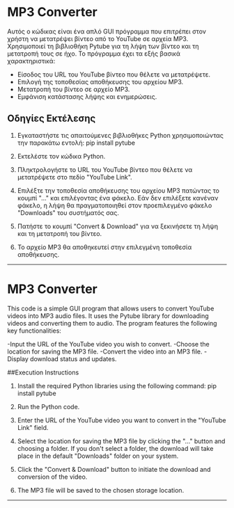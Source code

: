 # MP3 Converter

Αυτός ο κώδικας είναι ένα απλό GUI πρόγραμμα που επιτρέπει στον χρήστη να μετατρέψει βίντεο από το YouTube σε αρχεία MP3. Χρησιμοποιεί τη βιβλιοθήκη Pytube για τη λήψη των βίντεο και τη μετατροπή τους σε ήχο. Το πρόγραμμα έχει τα εξής βασικά χαρακτηριστικά:

- Είσοδος του URL του YouTube βίντεο που θέλετε να μετατρέψετε.
- Επιλογή της τοποθεσίας αποθήκευσης του αρχείου MP3.
- Μετατροπή του βίντεο σε αρχείο MP3.
- Εμφάνιση κατάστασης λήψης και ενημερώσεις.

## Οδηγίες Εκτέλεσης

1. Εγκαταστήστε τις απαιτούμενες βιβλιοθήκες Python χρησιμοποιώντας την παρακάτω εντολή:
     pip install pytube

2. Εκτελέστε τον κώδικα Python.

3. Πληκτρολογήστε το URL του YouTube βίντεο που θέλετε να μετατρέψετε στο πεδίο "YouTube Link".

4. Επιλέξτε την τοποθεσία αποθήκευσης του αρχείου MP3 πατώντας το κουμπί "..." και επιλέγοντας ένα φάκελο. Εάν δεν επιλέξετε κανέναν φάκελο, η λήψη θα πραγματοποιηθεί στον προεπιλεγμένο φάκελο "Downloads" του συστήματός σας.

5. Πατήστε το κουμπί "Convert & Download" για να ξεκινήσετε τη λήψη και τη μετατροπή του βίντεο.

6. Το αρχείο MP3 θα αποθηκευτεί στην επιλεγμένη τοποθεσία αποθήκευσης.

---

# MP3 Converter

This code is a simple GUI program that allows users to convert YouTube videos into MP3 audio files. It uses the Pytube library for downloading videos and converting them to audio. The program features the following key functionalities:

-Input the URL of the YouTube video you wish to convert.
-Choose the location for saving the MP3 file.
-Convert the video into an MP3 file.
-Display download status and updates.

##Execution Instructions

1. Install the required Python libraries using the following command:
  pip install pytube

2. Run the Python code.

3. Enter the URL of the YouTube video you want to convert in the "YouTube Link" field.

4. Select the location for saving the MP3 file by clicking the "..." button and choosing a folder. If you don't select a folder, the download will take place in the default "Downloads" folder on your system.

5. Click the "Convert & Download" button to initiate the download and conversion of the video.

6. The MP3 file will be saved to the chosen storage location.

---
